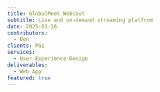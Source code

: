 ```yaml
---
title: GlobalMeet Webcast
subtitle: Live and on-demand streaming platfrom
date: 2025-03-26
contributors:
  - Ben
clients: PGi
services:
  - User Experience Design
deliverables:
  - Web App
featured: true
---
```

